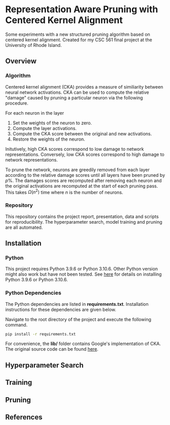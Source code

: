 # Representation Aware Pruning with Centered Kernel Alignment

Some experiments with a new structured pruning algorithm based on centered kernel alignment. Created for my CSC 561 final project at the University of Rhode Island.

## Overview

### Algorithm

Centered kernel alignment (CKA) provides a measure of similiarity between neural network activations. CKA can be used to compute the relative "damage" caused by pruning a particular neuron via the following procedure.

For each neuron in the layer
1. Set the weights of the neuron to zero.
2. Compute the layer activations.
3. Compute the CKA score between the original and new activations.
4. Restore the weights of the neuron.

Initutively, high CKA scores correspond to low damage to network representations. Conversely, low CKA scores correspond to high damage to network representations. 

To prune the network, neurons are greedily removed from each layer according to the relative damage scores until all layers have been pruned by $p$%. The damages scores are recomputed after removing each neuron and the original activations are recomputed at the start of each pruning pass. This takes $\Omega(n^2)$ time where $n$ is the number of neurons.

### Repository

This repository contains the project report, presentation, data and scripts for reproducibility. The hyperparameter search, model training and pruning are all automated.

## Installation

### Python

This project requires Python 3.9.6 or Python 3.10.6. Other Python version might also work but have not been tested. See [here](https://www.python.org/downloads/) for details on installing Python 3.9.6 or Python 3.10.6.

### Python Dependencies

The Python dependencies are listed in **requirements.txt**. Installation instructions for these dependencies are given below.

Navigate to the root directory of the project and execute the following command.

```bash
pip install -r requirements.txt
```

For convenience, the **lib/** folder contains Google's implementation of CKA. The original source code can be found [here](https://github.com/google-research/google-research/tree/master/representation_similarity).

## Hyperparameter Search

## Training

## Pruning

## References
